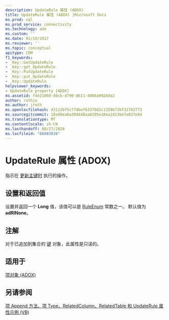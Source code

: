 ```yaml
---
description: UpdateRule 属性 (ADOX)
title: UpdateRule 属性 (ADOX) |Microsoft Docs
ms.prod: sql
ms.prod_service: connectivity
ms.technology: ado
ms.custom: ''
ms.date: 01/19/2017
ms.reviewer: ''
ms.topic: conceptual
apitype: COM
f1_keywords:
- _Key::GetUpdateRule
- _Key::get_UpdateRule
- _Key::PutUpdateRule
- _Key::put_UpdateRule
- _Key::UpdateRule
helpviewer_keywords:
- UpdateRule property [ADOX]
ms.assetid: f4e21060-40cb-4790-8611-4086a092dda2
author: rothja
ms.author: jroth
ms.openlocfilehash: d3113bf5c77dbef03378d2c1359673bf32782f73
ms.sourcegitcommit: 18a98ea6a30d448aa6195e10ea2413be7e837e94
ms.translationtype: MT
ms.contentlocale: zh-CN
ms.lasthandoff: 08/27/2020
ms.locfileid: "88983038"
---
```

# <a name="updaterule-property-adox"></a>UpdateRule 属性 (ADOX)
指示在 [更新主键时](./key-object-adox.md) 执行的操作。  
  
## <a name="settings-and-return-values"></a>设置和返回值  
 设置并返回一个 **Long** 值，该值可以是 [RuleEnum](./ruleenum.md) 常数之一。 默认值为 **adRINone**。  
  
## <a name="remarks"></a>注解  
 对于已追加到集合的 [键](./key-object-adox.md) 对象，此属性是只读的。  
  
## <a name="applies-to"></a>适用于  
 [项对象 (ADOX)](./key-object-adox.md)  
  
## <a name="see-also"></a>另请参阅  
 [项 Append 方法、项 Type、RelatedColumn、RelatedTable 和 UpdateRule 属性示例 (VB)](./keys-append-method-key-type-relatedcolumn-relatedtable-example-vb.md)
